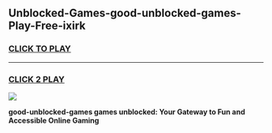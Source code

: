 
## Unblocked-Games-good-unblocked-games-Play-Free-ixirk
<h3>
<a href="https://premium76.site?title=good-unblocked-games&ref=22A">CLICK TO PLAY</a></h3>
<hr>

<h3>
<a href="https://premium76.site?title=good-unblocked-games&ref=22A">CLICK 2 PLAY</a>
  
</h3>

<a href="https://premium76.site?title=good-unblocked-games&ref=22A"><img src="https://clearcache.store/games.png"></a>


**good-unblocked-games games unblocked: Your Gateway to Fun and Accessible Online Gaming**

